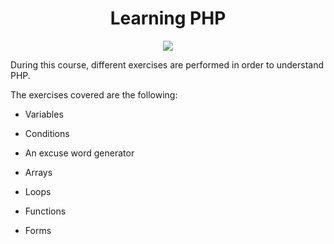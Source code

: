 <h1 align="center"> Learning PHP </h1>

<p align="center">
    <img src="https://img.shields.io/badge/PHP-777BB4?style=for-the-badge&logo=php&logoColor=white">
</p>

During this course, different exercises are performed in order to understand PHP. 

The exercises covered are the following: 

* Variables 

* Conditions 

* An excuse word generator

* Arrays

* Loops

* Functions

* Forms
